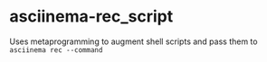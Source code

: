 # asciinema-rec_script
Uses metaprogramming to augment shell scripts and pass them to `asciinema rec --command`
